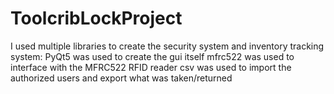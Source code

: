 # ToolcribLockProject
I used multiple libraries to create the security system and inventory tracking system:
PyQt5 was used to create the gui itself
mfrc522 was used to interface with the MFRC522 RFID reader
csv was used to import the authorized users and export what was taken/returned

